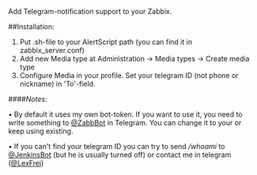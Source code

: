 Add Telegram-notification support to your Zabbix.

##Installation:
1. Put .sh-file to your AlertScript path (you can find it in zabbix_server.conf)
2. Add new Media type at Administration -> Media types -> Create media type
3. Configure Media in your profile. Set your telegram ID (not phone or nickname) in 'To'-field.


####*Notes*:

• By default it uses my own bot-token. If you want to use it, you need to write something to [@ZabbBot](https://telegram.me/jenkinsbot) in Telegram. You can change it to your or keep using existing.

• If you can't find your telegram ID you can try to send */whoami* to [@JenkinsBot](https://telegram.me/jenkinsbot) (but he is usually turned off) or contact me in telegram ([@LexFrei](https://telegram.me/lexfrei))
